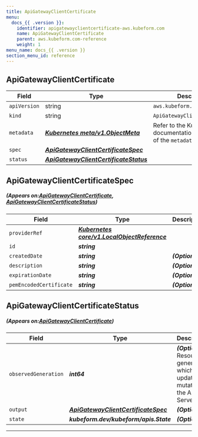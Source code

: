 ```yaml
---
title: ApiGatewayClientCertificate
menu:
  docs_{{ .version }}:
    identifier: apigatewayclientcertificate-aws.kubeform.com
    name: ApiGatewayClientCertificate
    parent: aws.kubeform.com-reference
    weight: 1
menu_name: docs_{{ .version }}
section_menu_id: reference
---
```


## ApiGatewayClientCertificate
| Field | Type | Description |
| ------ | ----- | ----------- |
| `apiVersion` | string | `aws.kubeform.com/v1alpha1` |
|    `kind` | string | `ApiGatewayClientCertificate` |
| `metadata` | ***[Kubernetes meta/v1.ObjectMeta](https://kubernetes.io/docs/reference/generated/kubernetes-api/v1.13/#objectmeta-v1-meta)***|Refer to the Kubernetes API documentation for the fields of the `metadata` field.|
| `spec` | ***[ApiGatewayClientCertificateSpec](#ApiGatewayClientCertificateSpec)***||
| `status` | ***[ApiGatewayClientCertificateStatus](#ApiGatewayClientCertificateStatus)***||
## ApiGatewayClientCertificateSpec
##### (Appears on:[ApiGatewayClientCertificate](#ApiGatewayClientCertificate), [ApiGatewayClientCertificateStatus](#ApiGatewayClientCertificateStatus))
| Field | Type | Description |
| ------ | ----- | ----------- |
| `providerRef` | ***[Kubernetes core/v1.LocalObjectReference](https://kubernetes.io/docs/reference/generated/kubernetes-api/v1.13/#localobjectreference-v1-core)***||
| `id` | ***string***||
| `createdDate` | ***string***| ***(Optional)*** |
| `description` | ***string***| ***(Optional)*** |
| `expirationDate` | ***string***| ***(Optional)*** |
| `pemEncodedCertificate` | ***string***| ***(Optional)*** |
## ApiGatewayClientCertificateStatus
##### (Appears on:[ApiGatewayClientCertificate](#ApiGatewayClientCertificate))
| Field | Type | Description |
| ------ | ----- | ----------- |
| `observedGeneration` | ***int64***| ***(Optional)*** Resource generation, which is updated on mutation by the API Server.|
| `output` | ***[ApiGatewayClientCertificateSpec](#ApiGatewayClientCertificateSpec)***| ***(Optional)*** |
| `state` | ***kubeform.dev/kubeform/apis.State***| ***(Optional)*** |
---
